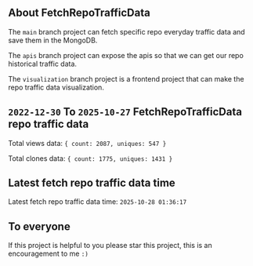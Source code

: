 ## About FetchRepoTrafficData

The `main` branch project can fetch specific repo everyday traffic data and save them in the MongoDB.

The `apis` branch project can expose the apis so that we can get our repo historical traffic data.

The `visualization` branch project is a frontend project that can make the repo traffic data visualization.

## `2022-12-30` To `2025-10-27` FetchRepoTrafficData repo traffic data

Total views data: `{ count: 2087, uniques: 547 }`

Total clones data: `{ count: 1775, uniques: 1431 }`

## Latest fetch repo traffic data time

Latest fetch repo traffic data time: `2025-10-28 01:36:17`

## To everyone

If this project is helpful to you please star this project, this is an encouragement to me `:)`




